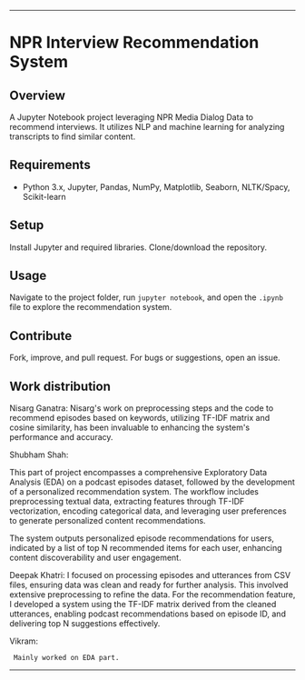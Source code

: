 
---

# NPR Interview Recommendation System

## Overview
A Jupyter Notebook project leveraging NPR Media Dialog Data to recommend interviews. It utilizes NLP and machine learning for analyzing transcripts to find similar content.

## Requirements
- Python 3.x, Jupyter, Pandas, NumPy, Matplotlib, Seaborn, NLTK/Spacy, Scikit-learn

## Setup
Install Jupyter and required libraries. Clone/download the repository.

## Usage
Navigate to the project folder, run `jupyter notebook`, and open the `.ipynb` file to explore the recommendation system.

## Contribute
Fork, improve, and pull request. For bugs or suggestions, open an issue.

## Work distribution
Nisarg Ganatra: 
Nisarg's work on preprocessing steps and the code to recommend episodes based on keywords, utilizing TF-IDF matrix and cosine similarity, has been invaluable to enhancing the system's performance and accuracy.

Shubham Shah:

This  part of project encompasses a comprehensive Exploratory Data Analysis (EDA) on a podcast episodes dataset, followed by the development of a personalized recommendation system. The workflow includes preprocessing textual data, extracting features through TF-IDF vectorization, encoding categorical data, and leveraging user preferences to generate personalized content recommendations.


The system outputs personalized episode recommendations for users, indicated by a list of top N recommended items for each user, enhancing content discoverability and user engagement.

Deepak Khatri:
I focused on processing episodes and utterances from CSV files, ensuring data was clean and ready for further analysis. This involved extensive preprocessing to refine the data. For the recommendation feature, I developed a system using the TF-IDF matrix derived from the cleaned utterances, enabling podcast recommendations based on episode ID, and delivering top N suggestions effectively.


Vikram:

     Mainly worked on EDA part.
---

